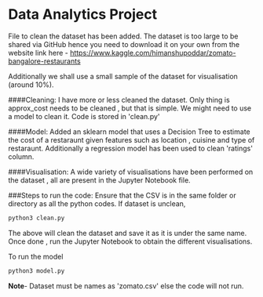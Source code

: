 # Data Analytics Project

File to clean the dataset has been added.
The dataset is too large to be shared via GitHub hence you need to download it on your own 
from the website link here - https://www.kaggle.com/himanshupoddar/zomato-bangalore-restaurants

Additionally we shall use a small sample of the dataset for visualisation (around 10%).


####Cleaning:
I have more or less cleaned the dataset.
Only thing is approx_cost needs to be cleaned , but that is simple.
We might need to use a model to clean it.
Code is stored in 'clean.py'

####Model:
Added an sklearn model that uses a Decision Tree to estimate the cost of a restaraunt given 
features such as location , cuisine and type of restaraunt.
Additionally a regression model has been used to clean 'ratings' column.

####Visualisation:
A wide variety of visualisations have been performed on the dataset , all are present in the Jupyter Notebook file.

###Steps to run the code:
Ensure that the CSV is in the same folder or directory as all the python codes.
If dataset is unclean, 
```bash
python3 clean.py
```
The above will clean the dataset and save it as it is under the same name.
Once done , run the Jupyter Notebook to obtain the different visualisations.

To run the model
```bash
python3 model.py
```



**Note**- Dataset must be names as 'zomato.csv' else the code will not run.
